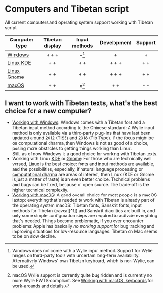 # Computers and Tibetan script

All current computers and operating system support working with Tibetan script. 

| Computer type | Tibetan display  | Input methods  | Development | Support |
| ------------- | :--------------: | :------------: | :---------: | :-----: |
| [Windows](computers_windows.md)       |    + + +         |   +[^win]        |   +         | + |
| [Linux KDE](computers_linux_kde.md)     |    + +           |   + +          |   + + +     | + + |
| [Linux Gnome](computers_linux_gnome.md)   |    + +           |   + +          |   + + +     | + + |
| [macOS](computers_macos.md)         |    + +           |   o[^mac]          |   + +       | - - |

[^win]: Windows does not come with a Wylie input method.  Support for Wylie hinges on third-party tools with uncertain long-term availability. Alternatively Windows' own Tibetan keyboard, which is non-Wylie, can be used.
[^mac]: macOS Wylie support is currently quite bug ridden and is currently no more Wylie EWTS-compliant. See [Working with macOS, keyboards](macos_keyboard) for work-arounds and details.

## I want to work with Tibetan texts, what's the best choice for a new computer?

* [Working with Windows](computers_windows.md): Windows comes with a Tibetan font and a Tibetan input method according to the Chinese standard: A Wylie input method is only available via a third-party plug-ins that have last been updated around 2012 (TISE) and 2018 (Tib-Type). If the focus might be on computational dharma, then Windows is not as good of a choice, posing more obstacles to getting things working than Linux. <br>Still, as of now Windows is a good choice for working with Tibetan texts.
* Working with Linux [KDE](computers_linux_kde.md) or [Gnome](computers_linux_gnome.md): For those who are technically well versed, Linux is the best choice: fonts and input methods are available, and the possibilities, especially, if natural language processing or [computational dharma](computational_dharma.ipynb) are areas of interest, then Linux (KDE or Gnome is just a matter of taste) is an even better choice. Technical problems and bugs can be fixed, because of open source. The trade-off is the higher technical complexity.
* [Working with macOS](computers_macos.md): A good overall choice for most people is a macOS laptop: everything that's needed to work with Tibetan is already part of the operating system macOS: Tibetan fonts, Sanskrit fonts, input methods for Tibetan (caveat[^1]) and Sanskrit diacritics are built in, and only some simple configuration steps are required to activate everything that's needed. Things become problematic, if you ever encounter problems: Apple has basically *no working support* for bug tracking and improving situations for low-resource languages. Tibetan on Mac seems to be on slow decline.
